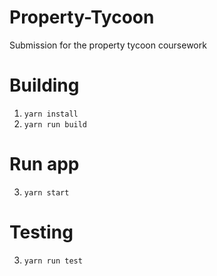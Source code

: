 # Property-Tycoon
Submission for the property tycoon coursework

# Building
1. `yarn install`
2. `yarn run build`

# Run app
3. `yarn start`

# Testing
3. `yarn run test`